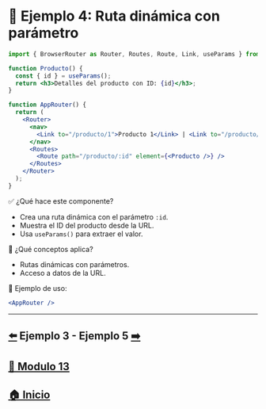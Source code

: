 # 🧪 Ejemplo 4: Ruta dinámica con parámetro

```jsx
import { BrowserRouter as Router, Routes, Route, Link, useParams } from "react-router-dom";

function Producto() {
  const { id } = useParams();
  return <h3>Detalles del producto con ID: {id}</h3>;
}

function AppRouter() {
  return (
    <Router>
      <nav>
        <Link to="/producto/1">Producto 1</Link> | <Link to="/producto/2">Producto 2</Link>
      </nav>
      <Routes>
        <Route path="/producto/:id" element={<Producto />} />
      </Routes>
    </Router>
  );
}
```

✅ ¿Qué hace este componente?

* Crea una ruta dinámica con el parámetro `:id`.
* Muestra el ID del producto desde la URL.
* Usa `useParams()` para extraer el valor.

🧠 ¿Qué conceptos aplica?

* Rutas dinámicas con parámetros.
* Acceso a datos de la URL.

📌 Ejemplo de uso:

```jsx
<AppRouter />
```
---

## [⬅️](../Ejemplos/Ejemplo_3.md) Ejemplo 3 - Ejemplo 5 [➡️](../Ejemplos/Ejemplo_5.md) 
## [📄 Modulo 13](../Modulo_13.md)
## [🏠 Inicio](../../README.md)
